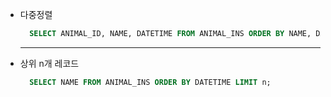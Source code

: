 * 다중정렬
  ``` SQL
    SELECT ANIMAL_ID, NAME, DATETIME FROM ANIMAL_INS ORDER BY NAME, DATETIME DESC;
  ```
  ---
  
* 상위 n개 레코드
  ``` SQL
    SELECT NAME FROM ANIMAL_INS ORDER BY DATETIME LIMIT n;
  ```
